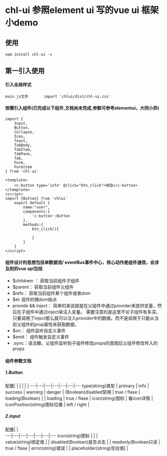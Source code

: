 


<!--
 * @Author: chl
 * @Date: 2020-04-26 15:44:50
 * @LastEditTime: 2020-04-30 11:14:56
 * @LastEditors: Please set LastEditors
 * @Description: In User Settings Edit
 * @FilePath: \chl-ui\README.md
 -->
# chl-ui  参照element ui 写的vue ui 框架 小demo   

## 使用
```
npm install chl-ui -s 
```
## 第一引入使用
#### 引入全局样式 
```
main.js文件    	import 'chlui/dist/chl-ui.css'
```
#### 按需引入组件(已完成以下组件,文档尚未完成,参数可参考elementui，大同小异)
```
import {
	Input,
	Button, 
	Collapse, 
	Icon,
	Toast,
    TabBody,
    TabItem, 
    TabPane,
    Tab,
    Form,
    Formitem
} from 'chl-ui'
```

```
<template>
    <c-button type='info' @click="btn_click">按钮</c-button>
</template>
<script>
import {Button} from 'chlui'
    export default {
        name:"user",
        components:{
            'c-button':Button
        },
        methods:{
            btn_click(){
                
            }
        }
    }
</script>
```
####    组件设计的思想包括单数据流/ eventBus事件中心，核心动作是组件通信，会涉及到的vue api包括
* $childrem ： 获取当前组件子组件
* $parent：  获取当前组件父组件
* $refs： 获取当前组件某个组件或者dom
* $el: 组件的根dom结点
* provide && inject： 简单的来说就是在父组件中通过provider来提供变量，然后在子组件中通过inject来注入变量。
    需要注意的是这里不论子组件有多深，只要调用了inject那么就可以注入provider中的数据。而不是局限于只能从当前父组件的prop属性来获取数据。
* $on： 组件监听自定义事件
* $emit： 组件触发自定义事件
* .sync：语法糖，父组件监听到子组件修改props的意图后父组件修改传入的props



#### 组件参数文档

##### 1.Button

 配置|  |  | | | |
---|---|---|---|---|---|---
type(string)类型 | primary | info |  success |  warning |  danger | 
(Boolean)disabled禁用 | true / flase | 
loading(Boolean) |  |
loading | true / flase | 
icon(string)图标 | 看icon详情  | 
iconPosition(string)图标位置 |  left / right |



##### 2.input

 配置|  |  
---|---|---|---|---|---|---
icon(string)图标 |  |  |  
value(string)绑定值 |  | 
disabled(Boolean)是否点击 |  |
readonly(Boolean只读 | true / flase | 
error(string)错误 | | 
placeholder(string)空白值|  |


